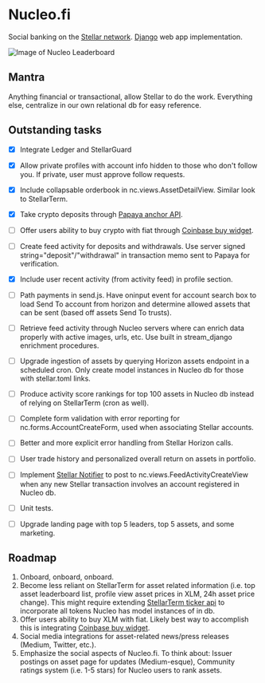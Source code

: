 # Nucleo.fi
Social banking on the [Stellar network](https://www.stellar.org). [Django](https://www.djangoproject.com/) web app implementation.


![Image of Nucleo Leaderboard](https://media-nucleo.s3.amazonaws.com/preview/leaderboard.png)


## Mantra
Anything financial or transactional, allow Stellar to do the work. Everything else, centralize in our own relational db for easy reference.


## Outstanding tasks
- [x] Integrate Ledger and StellarGuard
- [x] Allow private profiles with account info hidden to those who don't follow you. If private, user must approve follow requests.
- [x] Include collapsable orderbook in nc.views.AssetDetailView. Similar look to StellarTerm.
- [x] Take crypto deposits through [Papaya anchor API](https://apay.io/api).
- [ ] Offer users ability to buy crypto with fiat through [Coinbase buy widget](https://buy.coinbase.com/).
- [ ] Create feed activity for deposits and withdrawals. Use server signed string="deposit"/"withdrawal" in transaction memo sent to Papaya for verification.
- [x] Include user recent activity (from activity feed) in profile section.
- [ ] Path payments in send.js. Have oninput event for account search box to load Send To account from horizon and determine allowed assets that can be sent (based off assets Send To trusts).
- [ ] Retrieve feed activity through Nucleo servers where can enrich data properly with active images, urls, etc. Use built in stream_django enrichment procedures.
- [ ] Upgrade ingestion of assets by querying Horizon assets endpoint in a scheduled cron. Only create model instances in Nucleo db for those with stellar.toml links.
- [ ] Produce activity score rankings for top 100 assets in Nucleo db instead of relying on StellarTerm (cron as well).
- [ ] Complete form validation with error reporting for nc.forms.AccountCreateForm, used when associating Stellar accounts.
- [ ] Better and more explicit error handling from Stellar Horizon calls.
- [ ] User trade history and personalized overall return on assets in portfolio.
- [ ] Implement [Stellar Notifier](https://github.com/orbitlens/stellar-notifier) to post to nc.views.FeedActivityCreateView when any new Stellar transaction involves an account registered in Nucleo db.
- [ ] Unit tests.
- [ ] Upgrade landing page with top 5 leaders, top 5 assets, and some marketing.


## Roadmap
1. Onboard, onboard, onboard.
2. Become less reliant on StellarTerm for asset related information (i.e. top asset leaderboard list, profile view asset prices in XLM, 24h asset price change). This might require extending [StellarTerm ticker api](https://github.com/stellarterm/stellarterm/tree/master/api) to incorporate all tokens Nucleo has model instances of in db.
3. Offer users ability to buy XLM with fiat. Likely best way to accomplish this is integrating [Coinbase buy widget](https://buy.coinbase.com/).
4. Social media integrations for asset-related news/press releases (Medium, Twitter, etc.).
5. Emphasize the social aspects of Nucleo.fi. To think about: Issuer postings on asset page for updates (Medium-esque), Community ratings system (i.e. 1-5 stars) for Nucleo users to rank assets.
